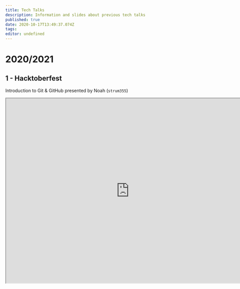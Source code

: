 ```yaml
---
title: Tech Talks
description: Information and slides about previous tech talks
published: true
date: 2020-10-17T13:49:37.074Z
tags: 
editor: undefined
---
```


# 2020/2021

## 1 - Hacktoberfest

Introduction to Git & GitHub presented by Noah (`strum355`)


<iframe width=768 height=576 src="https://docs.google.com/viewer?url=https://wiki.netsoc.co/tech-talks/2020-2021/1-noah-hacktoberfest.pdf&embedded=true"></iframe>

